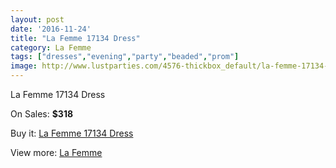 ```yaml
---
layout: post
date: '2016-11-24'
title: "La Femme 17134 Dress"
category: La Femme
tags: ["dresses","evening","party","beaded","prom"]
image: http://www.lustparties.com/4576-thickbox_default/la-femme-17134-dress.jpg
---
```

La Femme 17134 Dress

On Sales: **$318**
<a href="https://www.lustparties.com/en/la-femme/1534-la-femme-17134-dress.html"><amp-img layout="responsive" width="600" height="600" src="//www.lustparties.com/4576-thickbox_default/la-femme-17134-dress.jpg" alt="La Femme 17134 Dress 0" /></a>
<a href="https://www.lustparties.com/en/la-femme/1534-la-femme-17134-dress.html"><amp-img layout="responsive" width="600" height="600" src="//www.lustparties.com/4577-thickbox_default/la-femme-17134-dress.jpg" alt="La Femme 17134 Dress 1" /></a>
<a href="https://www.lustparties.com/en/la-femme/1534-la-femme-17134-dress.html"><amp-img layout="responsive" width="600" height="600" src="//www.lustparties.com/4578-thickbox_default/la-femme-17134-dress.jpg" alt="La Femme 17134 Dress 2" /></a>

Buy it: [La Femme 17134 Dress](https://www.lustparties.com/en/la-femme/1534-la-femme-17134-dress.html "La Femme 17134 Dress")

View more: [La Femme](https://www.lustparties.com/en/4-la-femme "La Femme")